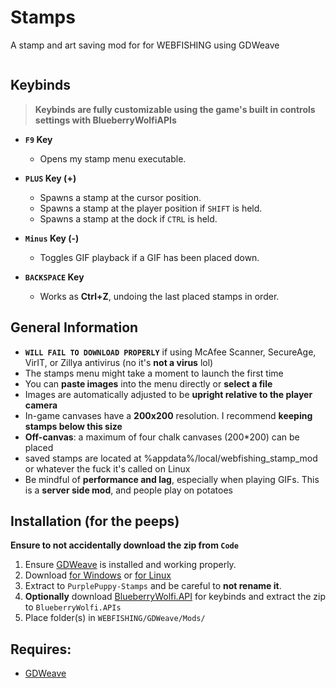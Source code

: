 # Stamps
A stamp and art saving mod for for WEBFISHING using GDWeave

<p align="center"><img src=""/></p>

## Keybinds
> **Keybinds are fully customizable using the game's built in controls settings with BlueberryWolfiAPIs**

- **`F9` Key**  
  - Opens my stamp menu executable.

- **`PLUS` Key (+)**  
  - Spawns a stamp at the cursor position.
  - Spawns a stamp at the player position if `SHIFT` is held.
  - Spawns a stamp at the dock if `CTRL` is held.

- **`Minus` Key (-)**  
  - Toggles GIF playback if a GIF has been placed down.

- **`BACKSPACE` Key**  
  - Works as **Ctrl+Z**, undoing the last placed stamps in order.


## General Information

- **`WILL FAIL TO DOWNLOAD PROPERLY`** if using McAfee Scanner, SecureAge, VirIT, or Zillya antivirus (no it's **not a virus** lol)
- The stamps menu might take a moment to launch the first time
- You can **paste images** into the menu directly or **select a file**
- Images are automatically adjusted to be **upright relative to the player camera**
- In-game canvases have a **200x200** resolution. I recommend **keeping stamps below this size**
- **Off-canvas**: a maximum of four chalk canvases (200*200) can be placed
- saved stamps are located at %appdata%/local/webfishing_stamp_mod or whatever the fuck it's called on Linux
- Be mindful of **performance and lag**, especially when playing GIFs. This is a **server side mod**, and people play on potatoes

## Installation (for the peeps)
**Ensure to not accidentally download the zip from `Code`**
1. Ensure [GDWeave](https://github.com/NotNite/GDWeave) is installed and working properly.
2. Download [for Windows](https://github.com/BlueberryWolf/Flyfishing/releases/latest/download/BlueberryWolfi.Flyfishing.zip) or [for Linux]()
3. Extract to `PurplePuppy-Stamps` and be careful to **not rename it**.
4. **Optionally** download [BlueberryWolfi.API](https://github.com/BlueberryWolf/APIs/releases/latest/download/BlueberryWolfi.APIs.zip) for keybinds and extract the zip to `BlueberryWolfi.APIs`
5. Place folder(s) in `WEBFISHING/GDWeave/Mods/`

## Requires:
- [GDWeave](https://github.com/NotNite/GDWeave/tree/main)
